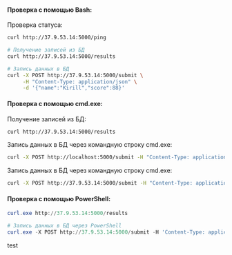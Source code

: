 #### Проверка с помощью Bash:

Проверка статуса:
```bash
curl http://37.9.53.14:5000/ping
```

```bash
# Получение записей из БД
curl http://37.9.53.14:5000/results
```

```bash
# Запись данных в БД
curl -X POST http://37.9.53.14:5000/submit \
     -H "Content-Type: application/json" \
     -d '{"name":"Kirill","score":88}'
```

#### Проверка с помощью cmd.exe:

Получение записей из БД:
```bash
curl http://37.9.53.14:5000/results
```

Запись данных в БД через командную строку cmd.exe:
```bash
curl -X POST http://localhost:5000/submit -H "Content-Type: application/json" -d "{\"name\":\"Serge\",\"score\":777}"
```

Запись данных в БД через командную строку cmd.exe:
```bash
curl -X POST http://37.9.53.14:5000/submit -H "Content-Type: application/json" -d "{\"name\":\"Serge\",\"score\":777}"
```

#### Проверка с помощью PowerShell:

```PowerShell
curl.exe http://37.9.53.14:5000/results
```

```powershell
# Запись данных в БД через PowerShell
curl.exe -X POST http://37.9.53.14:5000/submit -H 'Content-Type: application/json' -d '{\"name\":\"Serge\",\"score\":777}'
```
test